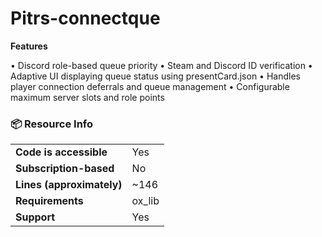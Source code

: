 # Pitrs-connectque

**Features**

• Discord role-based queue priority
• Steam and Discord ID verification
• Adaptive UI displaying queue status using presentCard.json
• Handles player connection deferrals and queue management
• Configurable maximum server slots and role points



### 📦 Resource Info

|||
| --- | --- |
|**Code is accessible**|Yes|
|**Subscription-based**|No|
|**Lines (approximately)**|~146|
|**Requirements**|ox_lib|
|**Support**|Yes|
